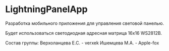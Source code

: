 # LightningPanelApp
Разработка мобильного приложения для управления световой панелью.

Будет использоваться светодиодная адресная матрица 16x16 WS2812B. 

Состав группы:
Верхоланцева Е.С. - verxek
Ишемцева М.A. - Apple-fox

